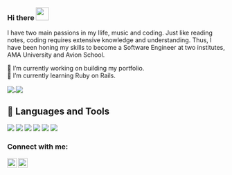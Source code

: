 ### Hi there <img src="https://raw.githubusercontent.com/MartinHeinz/MartinHeinz/master/wave.gif" width="30px">

I have two main passions in my llife, music and coding. Just like reading notes, coding requires extensive knowledge and understanding. Thus, I have been honing my skills to become a Software Engineer at two institutes, AMA University and Avion School.

🔭 I’m currently working on building my portfolio.<br>
🌱 I’m currently learning Ruby on Rails.

<a href="https://github.com/EliezerAmbion/github-readme-stats">
  <img align="center" src="https://github-readme-stats.vercel.app/api?username=EliezerAmbion&&show_icons=true&theme=midnight-purple" />
</a>
<a href="https://github.com/EliezerAmbion/github-readme-stats">
  <img align="center" src="https://github-readme-stats.vercel.app/api/top-langs/?username=EliezerAmbion&theme=midnight-purple" />
</a>


## 🔧 Languages and Tools
![](https://img.shields.io/badge/editor-vscode-9cf?style=flat&logo=<#F7DF1E>&logoColor=white&color=2bbc8a)
![](https://img.shields.io/badge/code-javascript-9cf?style=flat&logo=<#F7DF1E>&logoColor=white&color=2bbc8a)
![](https://img.shields.io/badge/code-html-9cf?style=flat&logo=<#F7DF1E>&logoColor=white&color=2bbc8a)
![](https://img.shields.io/badge/code-css-9cf?style=flat&logo=<#F7DF1E>&logoColor=white&color=2bbc8a)
![](https://img.shields.io/badge/code-sass-9cf?style=flat&logo=<#F7DF1E>&logoColor=white&color=2bbc8a)
![](https://img.shields.io/badge/shell-bash-9cf?style=flat&logo=<#F7DF1E>&logoColor=white&color=2bbc8a)

### Connect with me:

[<img align="left" width="22px" src="https://cdn.jsdelivr.net/npm/simple-icons@v3/icons/linkedin.svg" />][linkedin]
[<img align="left" width="22px" src="https://cdn.jsdelivr.net/npm/simple-icons@3.13.0/icons/netlify.svg" />][Netlify]

[linkedin]: https://www.linkedin.com/in/eliezer-ambion-67614a20a/
[Netlify]: https://app.netlify.com/teams/eliezerambion/overview










<!--
**EliezerAmbion/EliezerAmbion** is a ✨ _special_ ✨ repository because its `README.md` (this file) appears on your GitHub profile.

Here are some ideas to get you started:

- 🔭 I’m currently working on ...
- 🌱 I’m currently learning ...
- 👯 I’m looking to collaborate on ...
- 🤔 I’m looking for help with ...
- 💬 Ask me about ...
- 📫 How to reach me: ...
- 😄 Pronouns: ...
- ⚡ Fun fact: ...
-->
